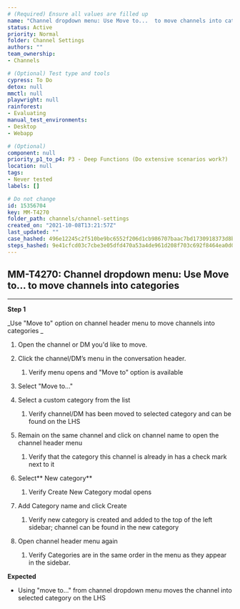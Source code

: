```yaml
---
# (Required) Ensure all values are filled up
name: "Channel dropdown menu: Use Move to...  to move channels into categories"
status: Active
priority: Normal
folder: Channel Settings
authors: ""
team_ownership: 
- Channels

# (Optional) Test type and tools
cypress: To Do
detox: null
mmctl: null
playwright: null
rainforest: 
- Evaluating
manual_test_environments: 
- Desktop
- Webapp

# (Optional)
component: null
priority_p1_to_p4: P3 - Deep Functions (Do extensive scenarios work?)
location: null
tags: 
- Never tested
labels: []

# Do not change
id: 15356704
key: MM-T4270
folder_path: channels/channel-settings
created_on: "2021-10-08T13:21:57Z"
last_updated: ""
case_hashed: 496e12245c2f510be9bc6552f206d1cb986707baac7bd1730918373d8b8aa3646dad9951bb7005672faba0aa739714dd
steps_hashed: 9e41cfcd03c7cbe3e05dfd470a53a4de961d208f703c692f8464ea0d0ebfdb9cc6560518ababa428cae463bc4196f99a
---
```


## MM-T4270: Channel dropdown menu: Use Move to... to move channels into categories

---

**Step 1**

\_Use "Move to" option on channel header menu to move channels into categories \_

1. Open the channel or DM you'd like to move.

2. Click the channel/DM’s menu in the conversation header. 

   1. Verify menu opens and "Move to" option is available

3. Select "Move to..."

4. Select a custom category from the list 

   1. Verify channel/DM has been moved to selected category and can be found on the LHS

5. Remain on the same channel and click on channel name to open the channel header menu

   1. Verify that the category this channel is already in has a check mark next to it

6. Select\*\* New category\*\*

   1. Verify Create New Category modal opens

7. Add Category name and click Create

   1. Verify new category is created and added to the top of the left sidebar; channel can be found in the new category

8. Open channel header menu again

   1. Verify Categories are in the same order in the menu as they appear in the sidebar.

**Expected**

- Using "move to..." from channel dropdown menu moves the channel into selected category on the LHS
